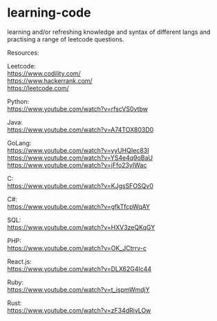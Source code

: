 # learning-code
learning and/or refreshing knowledge and syntax of different langs and practising a range of leetcode questions.


 Resources:

 Leetcode:<br>
 https://www.codility.com/<br>
 https://www.hackerrank.com/<br>
 https://leetcode.com/<br>
 
 Python:<br>
 https://www.youtube.com/watch?v=rfscVS0vtbw

 Java:<br>
 https://www.youtube.com/watch?v=A74TOX803D0
 
 GoLang:<br>
 https://www.youtube.com/watch?v=yyUHQIec83I<br>
 https://www.youtube.com/watch?v=YS4e4q9oBaU<br>
 https://www.youtube.com/watch?v=jFfo23yIWac<br>
 
 C:<br>
 https://www.youtube.com/watch?v=KJgsSFOSQv0<br>

 C#:<br>
 https://www.youtube.com/watch?v=gfkTfcpWqAY<br>

 SQL:<br>
 https://www.youtube.com/watch?v=HXV3zeQKqGY<br>

 PHP:<br>
 https://www.youtube.com/watch?v=OK_JCtrrv-c<br>
 
 React.js:<br>
 https://www.youtube.com/watch?v=DLX62G4lc44<br>
 
 Ruby:<br>
 https://www.youtube.com/watch?v=t_ispmWmdjY<br>
 
 Rust:<br>
 https://www.youtube.com/watch?v=zF34dRivLOw<br>
